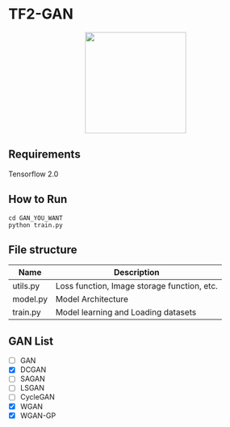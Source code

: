 # TF2-GAN 
<p align="center">
    <img src="https://pbs.twimg.com/profile_images/1103339571977248768/FtFnqC38_400x400.png" width="200"\>
</p>

## Requirements
Tensorflow 2.0

## How to Run 
```
cd GAN_YOU_WANT
python train.py
```

## File structure
| Name     | Description                                 |
|----------|---------------------------------------------|
| utils.py | Loss function, Image storage function, etc. |
| model.py | Model Architecture                          |
| train.py | Model learning and Loading datasets         |

## GAN List
- [ ] GAN
- [X] DCGAN
- [ ] SAGAN
- [ ] LSGAN
- [ ] CycleGAN
- [X] WGAN
- [X] WGAN-GP 
